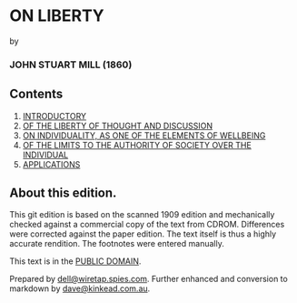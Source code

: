 # ON LIBERTY

by

### JOHN STUART MILL (1860)

## Contents

1. [INTRODUCTORY](chapter-1.md)
2. [OF THE LIBERTY OF THOUGHT AND DISCUSSION](chapter-2.md)
3. [ON INDIVIDUALITY, AS ONE OF THE ELEMENTS OF WELLBEING](chapter-3.md)
4. [OF THE LIMITS TO THE AUTHORITY OF SOCIETY OVER THE INDIVIDUAL](chapter-4.md)
5. [APPLICATIONS](chapter-5.md)

## About this edition.

This git edition is based on the scanned 1909 edition and mechanically checked against a commercial copy of the text from CDROM. Differences were corrected against the paper edition. The text itself is thus a highly accurate rendition. The footnotes were entered manually.

This text is in the [PUBLIC DOMAIN](LICENSE).

Prepared by <dell@wiretap.spies.com>. Further enhanced and conversion to markdown by <dave@kinkead.com.au>.